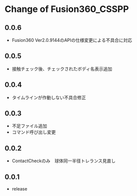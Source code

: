 # Change of Fusion360_CSSPP

## 0.0.6
+ Fusion360 Ver2.0.9144のAPIの仕様変更による不具合に対応

## 0.0.5
+ 接触チェック後、チェックされたボディ名表示追加

## 0.0.4
+ タイムラインが作動しない不具合修正

## 0.0.3
+ 不足ファイル追加
+ コマンド呼び出し変更

## 0.0.2
+ ContactCheckのみ　球体同一半径トレランス見直し

## 0.0.1
+ release
